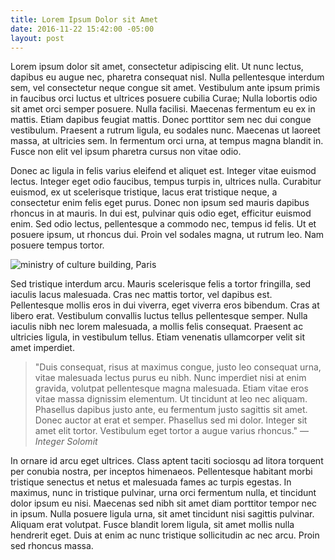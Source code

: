 ```yaml
---
title: Lorem Ipsum Dolor sit Amet
date: 2016-11-22 15:42:00 -05:00
layout: post
---
```


Lorem ipsum dolor sit amet, consectetur adipiscing elit. Ut nunc lectus, dapibus eu augue nec, pharetra consequat nisl. Nulla pellentesque interdum sem, vel consectetur neque congue sit amet. Vestibulum ante ipsum primis in faucibus orci luctus et ultrices posuere cubilia Curae; Nulla lobortis odio sit amet orci semper posuere. Nulla facilisi. Maecenas fermentum eu ex in mattis. Etiam dapibus feugiat mattis. Donec porttitor sem nec dui congue vestibulum. Praesent a rutrum ligula, eu sodales nunc. Maecenas ut laoreet massa, at ultricies sem. In fermentum orci urna, at tempus magna blandit in. Fusce non elit vel ipsum pharetra cursus non vitae odio.

<!--more-->

Donec ac ligula in felis varius eleifend et aliquet est. Integer vitae euismod lectus. Integer eget odio faucibus, tempus turpis in, ultrices nulla. Curabitur euismod, ex ut scelerisque tristique, lacus erat tristique neque, a consectetur enim felis eget purus. Donec non ipsum sed mauris dapibus rhoncus in at mauris. In dui est, pulvinar quis odio eget, efficitur euismod enim. Sed odio lectus, pellentesque a commodo nec, tempus id felis. Ut et posuere ipsum, ut rhoncus dui. Proin vel sodales magna, ut rutrum leo. Nam posuere tempus tortor.

![ministry of culture building, Paris](/uploads/culture.jpg)

Sed tristique interdum arcu. Mauris scelerisque felis a tortor fringilla, sed iaculis lacus malesuada. Cras nec mattis tortor, vel dapibus est. Pellentesque mollis eros in dui viverra, eget viverra eros bibendum. Cras at libero erat. Vestibulum convallis luctus tellus pellentesque semper. Nulla iaculis nibh nec lorem malesuada, a mollis felis consequat. Praesent ac ultricies ligula, in vestibulum tellus. Etiam venenatis ullamcorper velit sit amet imperdiet.

> "Duis consequat, risus at maximus congue, justo leo consequat urna, vitae malesuada lectus purus eu nibh. Nunc imperdiet nisi at enim gravida, volutpat pellentesque magna malesuada. Etiam vitae eros vitae massa dignissim elementum. Ut tincidunt at leo nec aliquam. Phasellus dapibus justo ante, eu fermentum justo sagittis sit amet. Donec auctor at erat et semper. Phasellus sed mi dolor. Integer sit amet elit tortor. Vestibulum eget tortor a augue varius rhoncus." —_Integer Solomit_

In ornare id arcu eget ultrices. Class aptent taciti sociosqu ad litora torquent per conubia nostra, per inceptos himenaeos. Pellentesque habitant morbi tristique senectus et netus et malesuada fames ac turpis egestas. In maximus, nunc in tristique pulvinar, urna orci fermentum nulla, et tincidunt dolor ipsum eu nisi. Maecenas sed nibh sit amet diam porttitor tempor nec in ipsum. Nulla posuere ligula urna, sit amet tincidunt nisi sagittis pulvinar. Aliquam erat volutpat. Fusce blandit lorem ligula, sit amet mollis nulla hendrerit eget. Duis at enim ac nunc tristique sollicitudin ac nec arcu. Proin sed rhoncus massa.
